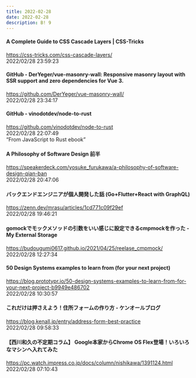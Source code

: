 ```yaml
---
title: 2022-02-28
date: 2022-02-28
description: B! 9
---
```


#### A Complete Guide to CSS Cascade Layers | CSS-Tricks
https://css-tricks.com/css-cascade-layers/<br>
2022/02/28 23:59:23<br>


#### GitHub - DerYeger/vue-masonry-wall: Responsive masonry layout with SSR support and zero dependencies for Vue 3.
https://github.com/DerYeger/vue-masonry-wall/<br>
2022/02/28 23:34:17<br>


#### GitHub - vinodotdev/node-to-rust
https://github.com/vinodotdev/node-to-rust<br>
2022/02/28 22:07:49<br>
“From JavaScript to Rust ebook”


#### A Philosophy of Software Design 前半
https://speakerdeck.com/yosuke_furukawa/a-philosophy-of-software-design-qian-ban<br>
2022/02/28 20:47:06<br>


#### バックエンドエンジニアが個人開発した話 (Go+Flutter+React with GraphQL)
https://zenn.dev/mrasu/articles/1cd771c09f29ef<br>
2022/02/28 19:46:21<br>


#### gomockでモックメソッドの引数をいい感じに設定できるcmpmockを作った - My External Storage
https://budougumi0617.github.io/2021/04/25/reelase_cmpmock/<br>
2022/02/28 12:27:34<br>


#### 50 Design Systems examples to learn from (for your next project)
https://blog.prototypr.io/50-design-systems-examples-to-learn-from-for-your-next-project-b9949e486702<br>
2022/02/28 10:30:57<br>


#### これだけは押さえよう！住所フォームの作り方 - ケンオールブログ
https://blog.kenall.jp/entry/address-form-best-practice<br>
2022/02/28 09:58:33<br>


#### 【西川和久の不定期コラム】 Google本家からChrome OS Flex登場！いろいろなマシンへ入れてみた
https://pc.watch.impress.co.jp/docs/column/nishikawa/1391124.html<br>
2022/02/28 07:10:43<br>


